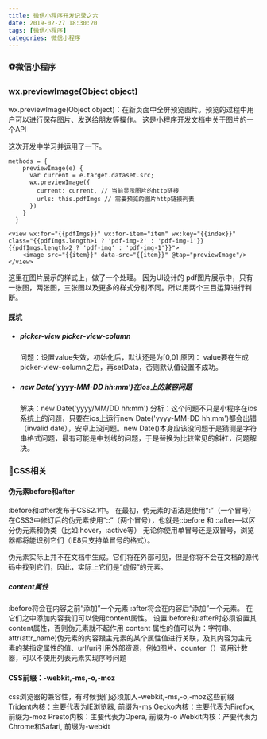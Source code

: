```yaml
---
title: 微信小程序开发记录之六
date: 2019-02-27 18:30:20
tags: [微信小程序]
categories: 微信小程序
---
```

### ⚽️微信小程序
### wx.previewImage(Object object)
wx.previewImage(Object object)：在新页面中全屏预览图片。预览的过程中用户可以进行保存图片、发送给朋友等操作。
这是小程序开发文档中关于图片的一个API
<!--   MORE  -->
这次开发中学习并运用了一下。
```shell
methods = {
    previewImage(e) {
      var current = e.target.dataset.src;
      wx.previewImage({
        current: current, // 当前显示图片的http链接
        urls: this.pdfImgs // 需要预览的图片http链接列表
      })
    }
  }
```
```shell
<view wx:for="{{pdfImgs}}" wx:for-item="item" wx:key="{{index}}" class="{{pdfImgs.length>1 ? 'pdf-img-2' : 'pdf-img-1'}} {{pdfImgs.length>2 ? 'pdf-img' : 'pdf-img-1'}}">
    <image src="{{item}}" data-src="{{item}}" @tap="previewImage"/>
</view>
```
这里在图片展示的样式上，做了一个处理。
因为UI设计的 pdf图片展示中，只有一张图，两张图，三张图以及更多的样式分别不同。所以用两个三目运算进行判断。

#### 踩坑
- ##### picker-view picker-view-column
  问题：设置value失效，初始化后，默认还是为[0,0]
  原因： value要在生成picker-view-column之后，再setData，否则默认值设置不成功。
- ##### new Date('yyyy-MM-DD hh:mm')在ios上的兼容问题
  解决：new Date('yyyy/MM/DD hh:mm')
  分析：这个问题不只是小程序在ios系统上的问题，只要在ios上运行new Date('yyyy-MM-DD hh:mm')都会出错（invalid date），安卓上没问题。new Date()本身应该没问题于是猜测是字符串格式问题，最有可能是中划线的问题，于是替换为比较常见的斜杠，问题解决。

### 🏐️CSS相关
#### 伪元素before和after
:before和:after发布于CSS2.1中。
在最初，伪元素的语法是使用“:”（一个冒号）
在CSS3中修订后的伪元素使用“::”（两个冒号），也就是::before 和 ::after—以区分伪元素和伪类（比如:hover，:active等）
无论你使用单冒号还是双冒号，浏览器都将能识别它们（IE8只支持单冒号的格式）。

伪元素实际上并不在文档中生成。它们将在外部可见，但是你将不会在文档的源代码中找到它们，因此，实际上它们是“虚假”的元素。

##### content属性
:before将会在内容之前“添加”一个元素
:after将会在内容后“添加”一个元素。
在它们之中添加内容我们可以使用content属性。
设置:before和:after时必须设置其content属性，否则伪元素就不起作用
content 属性的值可以为：字符串、attr(attr_name)伪元素的内容跟主元素的某个属性值进行关联，及其内容为主元素的某指定属性的值、url/uri引用外部资源，例如图片、counter（）调用计数器，可以不使用列表元素实现序号问题

#### CSS前缀：-webkit,-ms,-o,-moz
css浏览器的兼容性，有时候我们必须加入-webkit,-ms,-o,-moz这些前缀
Trident内核：主要代表为IE浏览器, 前缀为-ms
Gecko内核：主要代表为Firefox, 前缀为-moz
Presto内核：主要代表为Opera, 前缀为-o
Webkit内核：产要代表为Chrome和Safari, 前缀为-webkit
